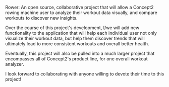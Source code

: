 Rower: An open source, collaborative project that will allow a Concept2 rowing machine user to analyze their workout data visually, and compare workouts to discover new insights.

Over the course of this project's development, I/we will add new functionality to the application that will help each individual user not only visualize their workout data, but help them discover trends that will ultimately lead to more consistent workouts and overall better health. 

Eventually, this project will also be pulled into a much larger project that encompasses all of Concept2's product line, for one overall workout analyzer. 

I look forward to collaborating with anyone willing to devote their time to this project!
